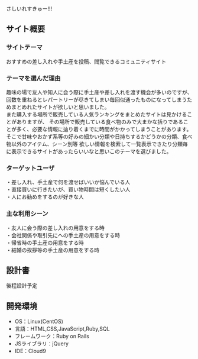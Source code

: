 さしいれすきゅー!!!
​
## サイト概要
### サイトテーマ
おすすめの差し入れや手土産を投稿、閲覧できるコミュニティサイト
​
### テーマを選んだ理由
趣味の場で友人や知人に会う際に手土産や差し入れを渡す機会が多いのですが、
回数を重ねるとレパートリーが尽きてしまい毎回似通ったものになってしまうためまとめれたサイトが欲しいと思いました。<br>
また購入する場所で販売している人気ランキングをまとめたサイトは見かけることがありますが、
その場所で販売している食べ物のみで大まかな括りであることが多く、必要な情報に辿り着くまでに時間がかかってしまうことがあります。<br>
そこで甘味やおかず系等の好みの細かい分類や日持ちするかどうかの分類、食べ物以外のアイテム、シーン別等
欲しい情報を検索して一覧表示できたり分類毎に表示できるサイトがあったらいいなと思いこのテーマを選びました。
​
### ターゲットユーザ
・差し入れ、手土産で何を渡せばいいか悩んでいる人<br>
・直接買いに行きたいが、買い物時間は短くしたい人 <br>
・人にお勧めをするのが好きな人
​
### 主な利用シーン
・友人に会う際の差し入れの用意をする時<br>
・会社関係や取引先にへの手土産の用意をする時<br>
・帰省時の手土産の用意をする時<br>
・結婚の挨拶等の手土産の用意をする時
​
## 設計書
後程設計予定
​
## 開発環境
- OS：Linux(CentOS)
- 言語：HTML,CSS,JavaScript,Ruby,SQL
- フレームワーク：Ruby on Rails
- JSライブラリ：jQuery
- IDE：Cloud9